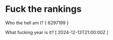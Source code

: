 # Fuck the rankings

Who the hell am I?
{ 6297199 }

What fucking year is it?
[ 2024-12-13T21:00:00Z ]
